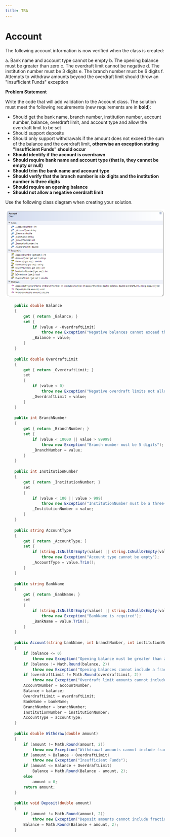 ```yaml
---
title: TBA
---
```

# Account

The following account information is now verified when the class is created:

a. Bank name and account type cannot be empty
b. The opening balance must be greater than zero
c. The overdraft limit cannot be negative
d. The institution number must be 3 digits
e. The branch number must be 6 digits
f. Attempts to withdraw amounts beyond the overdraft limit should throw an "Insufficient Funds" exception

**Problem Statement**

Write the code that will add validation to the Account class. The solution must meet the following requirements (new requirements are in **bold**):
* Should get the bank name, branch number, institution number, account number, balance, overdraft limit, and account type and allow the overdraft limit to be set
* Should support deposits
* Should only support withdrawals if the amount does not exceed the sum of the balance and the overdraft limit, **otherwise an exception stating "Insufficient Funds" should occur**
* **Should identify if the account is overdrawn**
* **Should require bank name and account type (that is, they cannot be empty or null)**
* **Should trim the bank name and account type**
* **Should verify that the branch number is six digits and the institution number is three digits**
* **Should require an opening balance**
* **Should not allow a negative overdraft limit**

Use the following class diagram when creating your solution.

![](./G-Account.png)
 
```csharp
    public double Balance
    {
        get { return _Balance; }
        set {
            if (value < -OverdraftLimit)
                throw new Exception("Negative balances cannot exceed the Overdraft Limit");
            _Balance = value;
        }
    }

    public double OverdraftLimit
    {
        get { return _OverdraftLimit; }
        set
        {
            if (value < 0)
                throw new Exception("Negative overdraft limits not allowed");
            _OverdraftLimit = value;
        }
    }

    public int BranchNumber
    {
        get { return _BranchNumber; }
        set {
            if (value < 10000 || value > 99999)
                throw new Exception("Branch number must be 5 digits");
            _BranchNumber = value;
        }
    }

    public int InstitutionNumber
    {
        get { return _InstitutionNumber; }
        set
        {
            if (value < 100 || value > 999)
                throw new Exception("InstitutionNumber must be a three-digit value");
            _InstitutionNumber = value;
        }
    }

    public string AccountType
    {
        get { return _AccountType; }
        set {
            if (string.IsNullOrEmpty(value) || string.IsNullOrEmpty(value.Trim()))
                throw new Exception("Account type cannot be empty");
            _AccountType = value.Trim();
        }
    }

    public string BankName
    {
        get { return _BankName; }
        set
        {
            if (string.IsNullOrEmpty(value) || string.IsNullOrEmpty(value.Trim()))
                throw new Exception("BankName is required");
            _BankName = value.Trim();
        }
    }

    public Account(string bankName, int branchNumber, int institutionNumber, int accountNumber, double balance, double overdraftLimit, string accountType)
    {
        if (balance <= 0)
            throw new Exception("Opening balance must be greater than zero");
        if (balance != Math.Round(balance, 2))
            throw new Exception("Opening balances cannot include a fraction of a penny");
        if (overdraftLimit != Math.Round(overdraftLimit, 2))
            throw new Exception("Overdraft limit amounts cannot include a fraction of a penny");
        AccountNumber = accountNumber;
        Balance = balance;
        OverdraftLimit = overdraftLimit;
        BankName = bankName;
        BranchNumber = branchNumber;
        InstitutionNumber = institutionNumber;
        AccountType = accountType;
    }

    public double Withdraw(double amount)
    {
        if (amount != Math.Round(amount, 2))
            throw new Exception("Withdrawal amounts cannot include fractions of a penny");
        if (amount > Balance + OverdraftLimit)
            throw new Exception("Insufficient Funds");
        if (amount <= Balance + OverdraftLimit)
            Balance = Math.Round(Balance - amount, 2);
        else
            amount = 0;
        return amount;
    }

    public void Deposit(double amount)
    {
        if (amount != Math.Round(amount, 2))
            throw new Exception("Deposit amounts cannot include fractions of a penny");
        Balance = Math.Round(Balance + amount, 2);
    }
```
